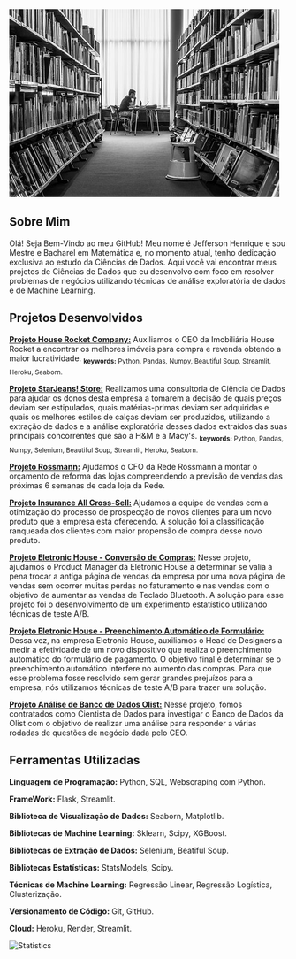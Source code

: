 <img src="https://github.com/jefferson-datascience/jefferson-datascience/blob/main/logo_estudos.jpg" alt="logo" style="zoom: 100%"/>

## Sobre Mim

Olá! Seja Bem-Vindo ao meu GitHub! Meu nome é Jefferson Henrique e sou Mestre e Bacharel em Matemática e, no momento atual, tenho dedicação exclusiva ao estudo da Ciências de Dados. Aqui você vai encontrar meus projetos de Ciências de Dados que eu desenvolvo com foco em resolver problemas de negócios utilizando técnicas de análise exploratória de dados e de Machine Learning.

## Projetos Desenvolvidos

**[Projeto House Rocket Company:](https://github.com/jefferson-datascience/project_insight_house_rocket)** Auxiliamos o CEO da Imobiliária House Rocket a encontrar os melhores imóveis para compra e revenda obtendo a maior lucratividade. 
<sub>**keywords:** Python, Pandas, Numpy, Beautiful Soup, Streamlit, Heroku, Seaborn.</sub>

**[Projeto StarJeans! Store:](https://github.com/jefferson-datascience/project_starjeans_store)**  Realizamos uma consultoria de Ciência de Dados para ajudar os donos desta empresa a tomarem a decisão de quais preços deviam ser estipulados, quais matérias-primas deviam ser adquiridas e quais os melhores estilos de calças deviam ser produzidos, utilizando a extração de dados e a análise exploratória desses dados extraídos das suas principais concorrentes que são a H&M e a Macy's. 
<sub>**keywords:** Python, Pandas, Numpy, Selenium, Beautiful Soup, Streamlit, Heroku, Seaborn.</sub>

**[Projeto Rossmann:](https://github.com/jefferson-datascience/project_rossmann)** Ajudamos o CFO da Rede Rossmann a montar o orçamento de reforma das lojas compreendendo a previsão de vendas das próximas 6 semanas de cada loja da Rede.

**[Projeto Insurance All Cross-Sell:](https://github.com/jefferson-datascience/project_health_insurance_cross_sell)** Ajudamos a equipe de vendas com a otimização do processo de prospecção de novos clientes para um novo produto que a empresa está oferecendo. A solução foi a classificação ranqueada dos clientes com maior propensão de compra desse novo produto.

**[Projeto Eletronic House - Conversão de Compras:](https://github.com/jefferson-datascience/project_eletronic_house/tree/main/conversion_page)** Nesse projeto, ajudamos o Product Manager da Eletronic House a determinar se valia a pena trocar a antiga página de vendas da empresa por uma nova página de vendas sem ocorrer muitas perdas no faturamento e nas vendas com o objetivo de aumentar as vendas de Teclado Bluetooth. A solução para esse projeto foi o desenvolvimento de um experimento estatístico utilizando técnicas de teste A/B.

**[Projeto Eletronic House - Preenchimento Automático de Formulário:](https://github.com/jefferson-datascience/project_eletronic_house/tree/main/conversao_formulario_pagamento)** Dessa vez, na empresa Eletronic House, auxiliamos o Head de Designers a medir a efetividade de um novo dispositivo que realiza o preenchimento automático do formulário de pagamento. O objetivo final é determinar se o preenchimento automático interfere no aumento das compras. Para que esse problema fosse resolvido sem gerar grandes prejuízos para a empresa, nós utilizamos técnicas de teste A/B para trazer um solução.

**[Projeto Análise de Banco de Dados Olist:](https://github.com/jefferson-datascience/project_sql_analysis)** Nesse projeto, fomos contratados como Cientista de Dados para investigar o Banco de Dados da Olist com o objetivo de realizar uma análise para responder a várias rodadas de questões de negócio dada pelo CEO.


## Ferramentas Utilizadas

**Linguagem de Programação:** Python, SQL, Webscraping com Python.

**FrameWork:** Flask, Streamlit.

**Biblioteca de Visualização de Dados:** Seaborn, Matplotlib.

**Bibliotecas de Machine Learning:** Sklearn, Scipy, XGBoost.

**Bibliotecas de Extração de Dados:** Selenium, Beatiful Soup.

**Bibliotecas Estatísticas:** StatsModels, Scipy.

**Técnicas de Machine Learning:** Regressão Linear, Regressão Logística, Clusterização.

**Versionamento de Código:** Git, GitHub.

**Cloud:** Heroku, Render, Streamlit.


![Statistics](https://github-readme-stats.vercel.app/api?username=jefferson-datascience&count_private=true)
